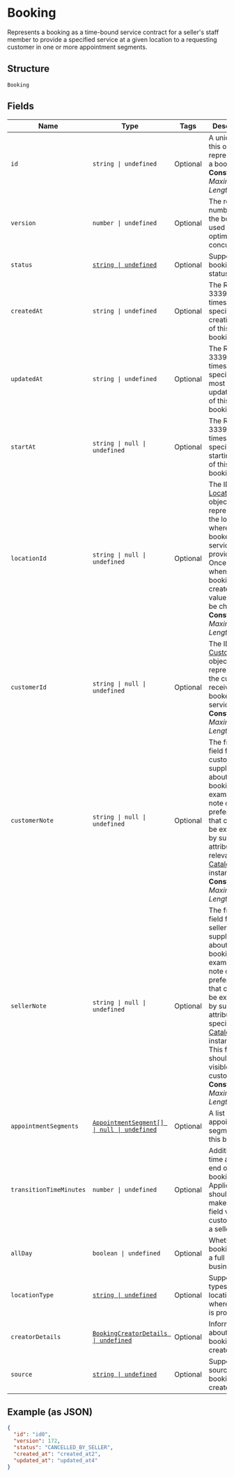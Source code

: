 
# Booking

Represents a booking as a time-bound service contract for a seller's staff member to provide a specified service
at a given location to a requesting customer in one or more appointment segments.

## Structure

`Booking`

## Fields

| Name | Type | Tags | Description |
|  --- | --- | --- | --- |
| `id` | `string \| undefined` | Optional | A unique ID of this object representing a booking.<br>**Constraints**: *Maximum Length*: `36` |
| `version` | `number \| undefined` | Optional | The revision number for the booking used for optimistic concurrency. |
| `status` | [`string \| undefined`](../../doc/models/booking-status.md) | Optional | Supported booking statuses. |
| `createdAt` | `string \| undefined` | Optional | The RFC 3339 timestamp specifying the creation time of this booking. |
| `updatedAt` | `string \| undefined` | Optional | The RFC 3339 timestamp specifying the most recent update time of this booking. |
| `startAt` | `string \| null \| undefined` | Optional | The RFC 3339 timestamp specifying the starting time of this booking. |
| `locationId` | `string \| null \| undefined` | Optional | The ID of the [Location](entity:Location) object representing the location where the booked service is provided. Once set when the booking is created, its value cannot be changed.<br>**Constraints**: *Maximum Length*: `32` |
| `customerId` | `string \| null \| undefined` | Optional | The ID of the [Customer](entity:Customer) object representing the customer receiving the booked service.<br>**Constraints**: *Maximum Length*: `192` |
| `customerNote` | `string \| null \| undefined` | Optional | The free-text field for the customer to supply notes about the booking. For example, the note can be preferences that cannot be expressed by supported attributes of a relevant [CatalogObject](entity:CatalogObject) instance.<br>**Constraints**: *Maximum Length*: `4096` |
| `sellerNote` | `string \| null \| undefined` | Optional | The free-text field for the seller to supply notes about the booking. For example, the note can be preferences that cannot be expressed by supported attributes of a specific [CatalogObject](entity:CatalogObject) instance.<br>This field should not be visible to customers.<br>**Constraints**: *Maximum Length*: `4096` |
| `appointmentSegments` | [`AppointmentSegment[] \| null \| undefined`](../../doc/models/appointment-segment.md) | Optional | A list of appointment segments for this booking. |
| `transitionTimeMinutes` | `number \| undefined` | Optional | Additional time at the end of a booking.<br>Applications should not make this field visible to customers of a seller. |
| `allDay` | `boolean \| undefined` | Optional | Whether the booking is of a full business day. |
| `locationType` | [`string \| undefined`](../../doc/models/business-appointment-settings-booking-location-type.md) | Optional | Supported types of location where service is provided. |
| `creatorDetails` | [`BookingCreatorDetails \| undefined`](../../doc/models/booking-creator-details.md) | Optional | Information about a booking creator. |
| `source` | [`string \| undefined`](../../doc/models/booking-booking-source.md) | Optional | Supported sources a booking was created from. |

## Example (as JSON)

```json
{
  "id": "id0",
  "version": 172,
  "status": "CANCELLED_BY_SELLER",
  "created_at": "created_at2",
  "updated_at": "updated_at4"
}
```

